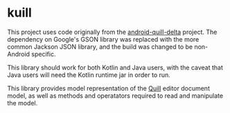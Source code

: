 # kuill

This project uses code originally from the [android-quill-delta](https://github.com/volser/android-quill-delta) project.  The dependency
on Google's GSON library was replaced with the more common Jackson JSON library, and the build was changed to be non-Android specific.

This library should work for both Kotlin and Java users, with the caveat that Java users will need the Kotlin runtime jar in order to run.

This library provides model representation of the [Quill](https://quilljs.com) editor document model, as well as methods and operatators required to read and manipulate the model.

